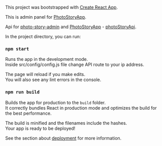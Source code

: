 This project was bootstrapped with [Create React App](https://github.com/facebook/create-react-app).

This is admin panel for [PhotoStoryApp](https://github.com/VucinicVaso/photoStoryApp).

Api for [photo-story-admin](https://github.com/VucinicVaso/photo-story-admin) and [PhotoStoryApp](https://github.com/VucinicVaso/photoStoryApp) - [photoStoryApi](https://github.com/VucinicVaso/photoStoryApi).

In the project directory, you can run:

### `npm start`

Runs the app in the development mode.<br />
Inside src/config/config.js file change API route to your ip address.

The page will reload if you make edits.<br />
You will also see any lint errors in the console.

### `npm run build`

Builds the app for production to the `build` folder.<br />
It correctly bundles React in production mode and optimizes the build for the best performance.

The build is minified and the filenames include the hashes.<br />
Your app is ready to be deployed!

See the section about [deployment](https://facebook.github.io/create-react-app/docs/deployment) for more information.
